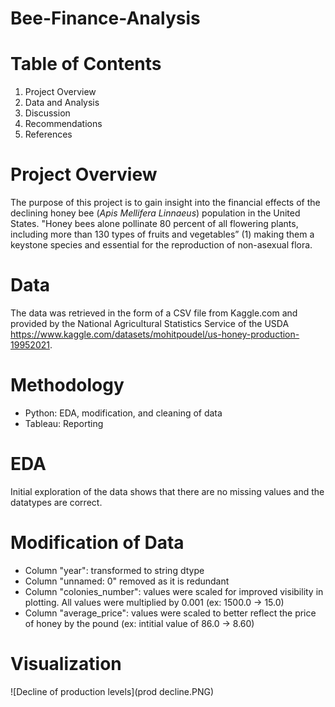 # Bee-Finance-Analysis

# Table of Contents
1. Project Overview
2. Data and Analysis
3. Discussion
4. Recommendations
5. References

# Project Overview
The purpose of this project is to gain insight into the financial effects of the declining honey bee (*Apis Mellifera Linnaeus*) population in the United States. "Honey bees alone pollinate 80 percent of all flowering plants, including more than 130 types of fruits and vegetables” (1) making them a keystone species and essential for the reproduction of non-asexual flora. 

# Data
The data was retrieved in the form of a CSV file from Kaggle.com and provided by the National Agricultural Statistics Service of the USDA https://www.kaggle.com/datasets/mohitpoudel/us-honey-production-19952021.

# Methodology
- Python: EDA, modification, and cleaning of data 
- Tableau: Reporting

# EDA
Initial exploration of the data shows that there are no missing values and the datatypes are correct.

# Modification of Data
- Column "year": transformed to string dtype
- Column "unnamed: 0" removed as it is redundant
- Column "colonies_number": values were scaled for improved visibility in plotting. All values were multiplied by 0.001 (ex: 1500.0 -> 15.0)
- Column "average_price": values were scaled to better reflect the price of honey by the pound (ex: intitial value of 86.0 -> 8.60)

# Visualization
 ![Decline of production levels](prod decline.PNG)
